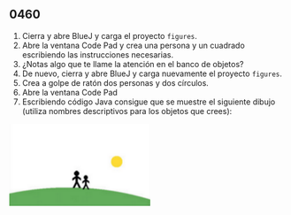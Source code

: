 ## 0460

1. Cierra y abre BlueJ y carga el proyecto `figures`.
2. Abre la ventana Code Pad y crea una persona y un cuadrado escribiendo las instrucciones necesarias.
3. ¿Notas algo que te llame la atención en el banco de objetos?
4. De nuevo, cierra y abre BlueJ y carga nuevamente el proyecto `figures`.
5. Crea a golpe de ratón dos personas y dos círculos.
6. Abre la ventana Code Pad
7. Escribiendo código Java consigue que se muestre el siguiente dibujo (utiliza nombres descriptivos para los objetos que crees):

  ![Imagen](0460.png)
